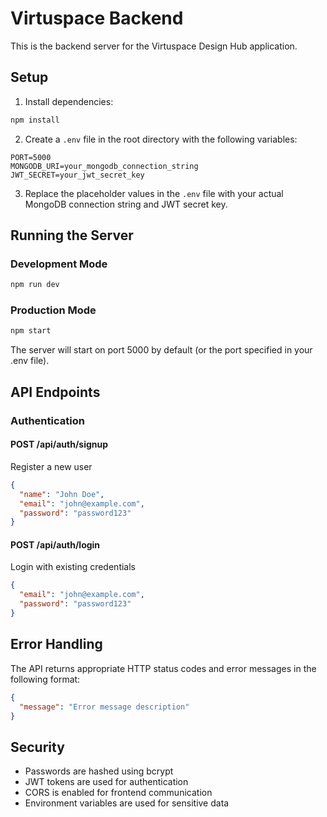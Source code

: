 # Virtuspace Backend

This is the backend server for the Virtuspace Design Hub application.

## Setup

1. Install dependencies:

```bash
npm install
```

2. Create a `.env` file in the root directory with the following variables:

```
PORT=5000
MONGODB_URI=your_mongodb_connection_string
JWT_SECRET=your_jwt_secret_key
```

3. Replace the placeholder values in the `.env` file with your actual MongoDB connection string and JWT secret key.

## Running the Server

### Development Mode

```bash
npm run dev
```

### Production Mode

```bash
npm start
```

The server will start on port 5000 by default (or the port specified in your .env file).

## API Endpoints

### Authentication

#### POST /api/auth/signup

Register a new user

```json
{
  "name": "John Doe",
  "email": "john@example.com",
  "password": "password123"
}
```

#### POST /api/auth/login

Login with existing credentials

```json
{
  "email": "john@example.com",
  "password": "password123"
}
```

## Error Handling

The API returns appropriate HTTP status codes and error messages in the following format:

```json
{
  "message": "Error message description"
}
```

## Security

- Passwords are hashed using bcrypt
- JWT tokens are used for authentication
- CORS is enabled for frontend communication
- Environment variables are used for sensitive data
